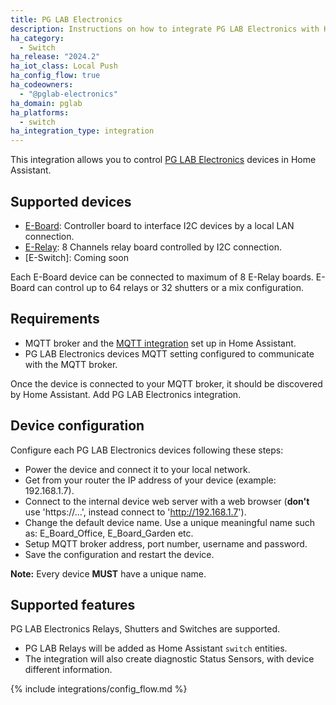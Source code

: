 ```yaml
---
title: PG LAB Electronics
description: Instructions on how to integrate PG LAB Electronics with Home Assistant.
ha_category:
  - Switch
ha_release: "2024.2"
ha_iot_class: Local Push
ha_config_flow: true
ha_codeowners:
  - "@pglab-electronics"
ha_domain: pglab
ha_platforms:
  - switch
ha_integration_type: integration
---
```


This integration allows you to control [PG LAB Electronics](https://www.pglab.dev/) devices in Home Assistant.

## Supported devices

- [E-Board](https://www.pglab.dev/e-board): Controller board to interface I2C devices by a local LAN connection.
- [E-Relay](https://www.pglab.dev/e-relay): 8 Channels relay board controlled by I2C connection.
- [E-Switch]: Coming soon

Each E-Board device can be connected to maximum of 8 E-Relay boards. E-Board can control
up to 64 relays or 32 shutters or a mix configuration.

## Requirements

- MQTT broker and the [MQTT integration](/integrations/mqtt/) set up in Home Assistant.
- PG LAB Electronics devices MQTT setting configured to communicate with the MQTT broker.

Once the device is connected to your MQTT broker, it should be discovered by Home Assistant.
Add PG LAB Electronics integration.

## Device configuration

Configure each PG LAB Electronics devices following these steps:

- Power the device and connect it to your local network.
- Get from your router the IP address of your device (example: 192.168.1.7).
- Connect to the internal device web server with a web browser (**don't** use 'https://...', instead connect to 'http://192.168.1.7').
- Change the default device name. Use a unique meaningful name such as: E_Board_Office, E_Board_Garden etc.
- Setup MQTT broker address, port number, username and password.
- Save the configuration and restart the device.

**Note:** Every device **MUST** have a unique name.

## Supported features

PG LAB Electronics Relays, Shutters and Switches are supported.

- PG LAB Relays will be added as Home Assistant `switch` entities.
- The integration will also create diagnostic Status Sensors, with device different information.

{% include integrations/config_flow.md %}
